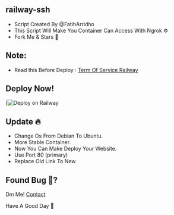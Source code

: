 ## railway-ssh

* Script Created By @FatihArridho
* This Script Will Make You Container Can Access With Ngrok ⚙️
* Fork Me & Stars 🤩 

## Note:
* Read this Before Deploy : [Term Of Service Railway](https://railway.app/legal/fair-use)

## Deploy Now!
[![Deploy on Railway](https://railway.app/template/cNfVmk?referralCode=Zcw1a4)

## Update 🔥
* Change Os From Debian To Ubuntu.
* More Stable Container.
* Now You Can Make Deploy Your Website.
* Use Port 80 (primary)
* Replace Old Link To New

## Found Bug 🐛?
Dm Me! [Contact](https://t.me/plexavor)

Have A Good Day 🌟

